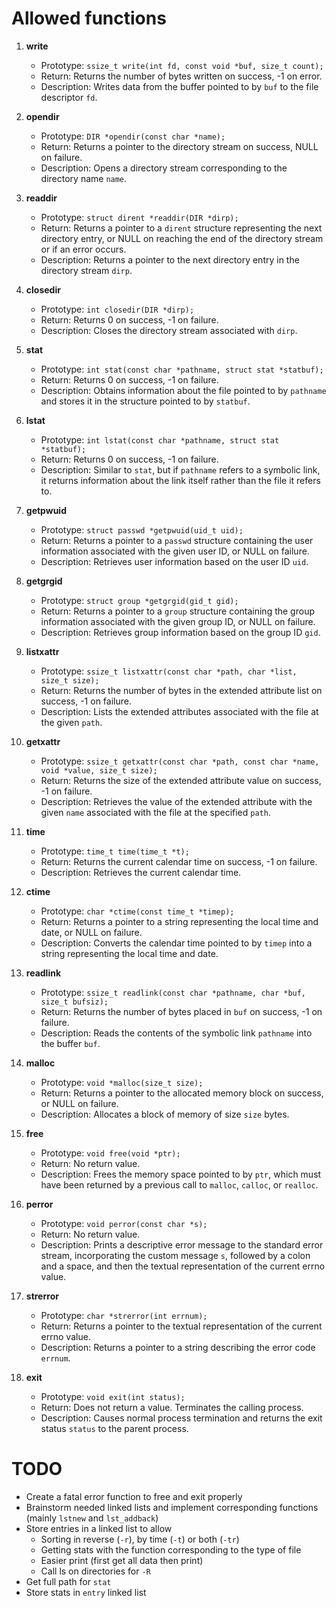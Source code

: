 # Allowed functions
1. **write**
   - Prototype: `ssize_t write(int fd, const void *buf, size_t count);`
   - Return: Returns the number of bytes written on success, -1 on error.
   - Description: Writes data from the buffer pointed to by `buf` to the file descriptor `fd`.

2. **opendir**
   - Prototype: `DIR *opendir(const char *name);`
   - Return: Returns a pointer to the directory stream on success, NULL on failure.
   - Description: Opens a directory stream corresponding to the directory name `name`.

3. **readdir**
   - Prototype: `struct dirent *readdir(DIR *dirp);`
   - Return: Returns a pointer to a `dirent` structure representing the next directory entry, or NULL on reaching the end of the directory stream or if an error occurs.
   - Description: Returns a pointer to the next directory entry in the directory stream `dirp`.

4. **closedir**
   - Prototype: `int closedir(DIR *dirp);`
   - Return: Returns 0 on success, -1 on failure.
   - Description: Closes the directory stream associated with `dirp`.

5. **stat**
   - Prototype: `int stat(const char *pathname, struct stat *statbuf);`
   - Return: Returns 0 on success, -1 on failure.
   - Description: Obtains information about the file pointed to by `pathname` and stores it in the structure pointed to by `statbuf`.

6. **lstat**
   - Prototype: `int lstat(const char *pathname, struct stat *statbuf);`
   - Return: Returns 0 on success, -1 on failure.
   - Description: Similar to `stat`, but if `pathname` refers to a symbolic link, it returns information about the link itself rather than the file it refers to.

7. **getpwuid**
   - Prototype: `struct passwd *getpwuid(uid_t uid);`
   - Return: Returns a pointer to a `passwd` structure containing the user information associated with the given user ID, or NULL on failure.
   - Description: Retrieves user information based on the user ID `uid`.

8. **getgrgid**
   - Prototype: `struct group *getgrgid(gid_t gid);`
   - Return: Returns a pointer to a `group` structure containing the group information associated with the given group ID, or NULL on failure.
   - Description: Retrieves group information based on the group ID `gid`.

9. **listxattr**
   - Prototype: `ssize_t listxattr(const char *path, char *list, size_t size);`
   - Return: Returns the number of bytes in the extended attribute list on success, -1 on failure.
   - Description: Lists the extended attributes associated with the file at the given `path`.

10. **getxattr**
    - Prototype: `ssize_t getxattr(const char *path, const char *name, void *value, size_t size);`
    - Return: Returns the size of the extended attribute value on success, -1 on failure.
    - Description: Retrieves the value of the extended attribute with the given `name` associated with the file at the specified `path`.

11. **time**
    - Prototype: `time_t time(time_t *t);`
    - Return: Returns the current calendar time on success, -1 on failure.
    - Description: Retrieves the current calendar time.

12. **ctime**
    - Prototype: `char *ctime(const time_t *timep);`
    - Return: Returns a pointer to a string representing the local time and date, or NULL on failure.
    - Description: Converts the calendar time pointed to by `timep` into a string representing the local time and date.

13. **readlink**
    - Prototype: `ssize_t readlink(const char *pathname, char *buf, size_t bufsiz);`
    - Return: Returns the number of bytes placed in `buf` on success, -1 on failure.
    - Description: Reads the contents of the symbolic link `pathname` into the buffer `buf`.

14. **malloc**
    - Prototype: `void *malloc(size_t size);`
    - Return: Returns a pointer to the allocated memory block on success, or NULL on failure.
    - Description: Allocates a block of memory of size `size` bytes.

15. **free**
    - Prototype: `void free(void *ptr);`
    - Return: No return value.
    - Description: Frees the memory space pointed to by `ptr`, which must have been returned by a previous call to `malloc`, `calloc`, or `realloc`.

16. **perror**
    - Prototype: `void perror(const char *s);`
    - Return: No return value.
    - Description: Prints a descriptive error message to the standard error stream, incorporating the custom message `s`, followed by a colon and a space, and then the textual representation of the current errno value.

17. **strerror**
    - Prototype: `char *strerror(int errnum);`
    - Return: Returns a pointer to the textual representation of the current errno value.
    - Description: Returns a pointer to a string describing the error code `errnum`.

18. **exit**
    - Prototype: `void exit(int status);`
    - Return: Does not return a value. Terminates the calling process.
    - Description: Causes normal process termination and returns the exit status `status` to the parent process.


# TODO
- Create a fatal error function to free and exit properly
- Brainstorm needed linked lists and implement corresponding functions (mainly `lstnew` and `lst_addback`)
- Store entries in a linked list to allow
   - Sorting in reverse (`-r`), by time (`-t`) or both (`-tr`)
   - Getting stats with the function corresponding to the type of file
   - Easier print (first get all data then print)
   - Call ls on directories for `-R`
- Get full path for `stat`
- Store stats in `entry` linked list